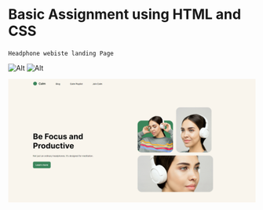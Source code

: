 # Basic Assignment using HTML and CSS

`Headphone webiste landing Page`

![Alt](https://img.shields.io/badge/-HTML-green)
![Alt](https://img.shields.io/badge/-CSS-yellow)

![Alt](./output.png)

